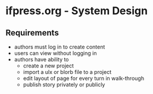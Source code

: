 # ifpress.org - System Design

## Requirements

 * authors must log in to create content
 * users can view without logging in
 * authors have ability to
   * create a new project
   * import a ulx or blorb file to a project
   * edit layout of page for every turn in walk-through
   * publish story privately or publicly
   
